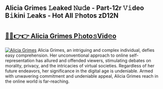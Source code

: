 ## Alicia Grimes 𝙻eaked 𝙽u𝚍e - Part-12r 𝚅𝚒deo B𝚒kini 𝙻eaks - Hot All 𝙿hotos zD12N

# <h2><a href="http://ld3zrd.urlbe.top/?page=Alicia+Grimes">🔗🔗👉👉 Alicia Grimes P𝚑oto𝚜Vid𝚎o</a></h2>

[![Alicia Grimes](https://i.imgur.com/eBuTRDB.gif)](http://ld3zrd.urlbe.top/?page=Alicia+Grimes)
Alicia Grimes, an intriguing and complex individual, defies easy comprehension. Her unconventional approach to online self-representation has allured and offended viewers, stimulating debates on morality, privacy, and the intricacies of virtual societies. Regardless of her future endeavors, her significance in the digital age is undeniable. Armed with unwavering commitment and undeniable appeal, Alicia Grimes reach in the online world is far-reaching.
